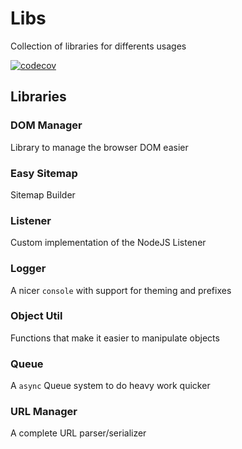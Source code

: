 # Libs

Collection of libraries for differents usages

[![codecov](https://codecov.io/gh/dzeiocom/libs/branch/master/graph/badge.svg?token=8NVHOWXWP8)](https://codecov.io/gh/dzeiocom/libs)

## Libraries

### DOM Manager

Library to manage the browser DOM easier

### Easy Sitemap

Sitemap Builder

### Listener

Custom implementation of the NodeJS Listener

### Logger

A nicer `console` with support for theming and prefixes

### Object Util

Functions that make it easier to manipulate objects

### Queue

A `async` Queue system to do heavy work quicker

### URL Manager

A complete URL parser/serializer
